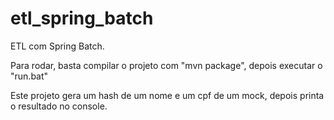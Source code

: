 # etl_spring_batch

ETL com Spring Batch.

Para rodar, basta compilar o projeto com "mvn package", depois executar o "run.bat"

Este projeto gera um hash de um nome e um cpf de um mock, depois printa o resultado no console.